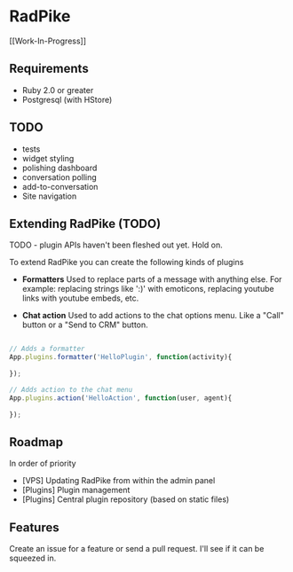 # RadPike

[[Work-In-Progress]]

## Requirements

* Ruby 2.0 or greater
* Postgresql (with HStore)

## TODO

* tests
* widget styling
* polishing dashboard
* conversation polling
* add-to-conversation
* Site navigation

## Extending RadPike (TODO)

TODO - plugin APIs haven't been fleshed out yet. Hold on.

To extend RadPike you can create the following kinds of plugins

* **Formatters**
  Used to replace parts of a message with anything else. For example: replacing strings like ':)' with emoticons, replacing youtube links with youtube embeds, etc.


* **Chat action**
  Used to add actions to the chat options menu. Like a "Call" button or a "Send to CRM" button.


```javascript

// Adds a formatter
App.plugins.formatter('HelloPlugin', function(activity){
  
});

// Adds action to the chat menu
App.plugins.action('HelloAction', function(user, agent){
  
});
```

## Roadmap

In order of priority

* [VPS] Updating RadPike from within the admin panel
* [Plugins] Plugin management
* [Plugins] Central plugin repository (based on static files)

## Features

Create an issue for a feature or send a pull request. I'll see if it can be squeezed in.
